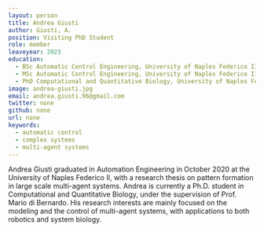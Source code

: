 ```yaml
---
layout: person
title: Andrea Giusti
author: Giusti, A.
position: Visiting PhD Student
role: member
leaveyear: 2023
education:
  - BSc Automatic Control Engineering, University of Naples Federico II, 2015-2018
  - MSc Automatic Control Engineering, University of Naples Federico II, 2018-2020
  - PhD Computational and Quantitative Biology, University of Naples Federico II, 2020-ongoing
image: andrea-giusti.jpg
email: andrea.giusti.96@gmail.com
twitter: none
github: none
url: none
keywords:
  - automatic control
  - complex systems
  - multi-agent systems
---
```

Andrea Giusti graduated in Automation Engineering in October 2020 at the University of Naples Federico II, with a research thesis on pattern formation in large scale multi-agent systems. Andrea is currently a Ph.D. student in Computational and Quantitative Biology, under the supervision of Prof. Mario di Bernardo.  His research interests are mainly focused on the modeling and the control of multi-agent systems, with applications to both robotics and system biology.
